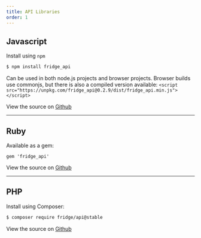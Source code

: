 ```yaml
---
title: API Libraries
order: 1
---
```


## Javascript

Install using `npm`

```bash
$ npm install fridge_api
```

Can be used in both node.js projects and browser projects. Browser builds use commonjs, but there is also a compiled version available: `<script src="https://unpkg.com/fridge_api@0.2.9/dist/fridge_api.min.js"></script>`

View the source on [Github](https://github.com/fridge-cms/fridge_api.js)

---

## Ruby

Available as a gem:

```Gemfile
gem 'fridge_api'
```

View the source on [Github](https://github.com/fridge-cms/fridge_api.rb)

---

## PHP

Install using Composer:

```bash
$ composer require fridge/api@stable
```

View the source on [Github](https://github.com/fridge-cms/fridge_api.php)
